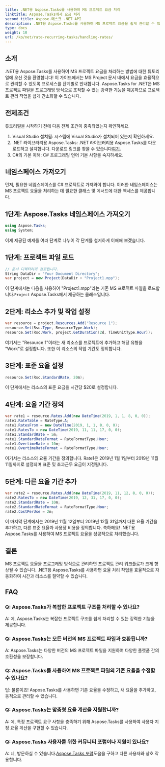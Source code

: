 ```yaml
---
title: .NET용 Aspose.Tasks를 사용하여 MS 프로젝트 요금 처리
linktitle: Aspose.Tasks에서 요금 처리
second_title: Aspose.태스크 .NET API
description: .NET용 Aspose.Tasks를 사용하여 MS 프로젝트 요금을 쉽게 관리할 수 있습니다. 보다 원활한 프로젝트 워크플로를 위해 작업을 효율적으로 자동화합니다.
type: docs
weight: 10
url: /ko/net/rate-recurring-tasks/handling-rates/
---
```

## 소개
.NET용 Aspose.Tasks를 사용하여 MS 프로젝트 요금을 처리하는 방법에 대한 튜토리얼에 오신 것을 환영합니다! 이 가이드에서는 MS Project 문서 내에서 요금을 효율적으로 관리할 수 있도록 프로세스를 단계별로 안내합니다. Aspose.Tasks for .NET은 MS 프로젝트 파일을 프로그래밍 방식으로 조작할 수 있는 강력한 기능을 제공하므로 프로젝트 관리 작업을 쉽게 간소화할 수 있습니다.
## 전제조건
튜토리얼을 시작하기 전에 다음 전제 조건이 충족되었는지 확인하세요.
1. Visual Studio 설치됨: 시스템에 Visual Studio가 설치되어 있는지 확인하세요.
2.  .NET 라이브러리용 Aspose.Tasks: .NET 라이브러리용 Aspose.Tasks를 다운로드하고 설치합니다. 다운로드 링크를 찾을 수 있습니다[여기](https://releases.aspose.com/tasks/net/).
3. C#의 기본 이해: C# 프로그래밍 언어 기본 사항을 숙지하세요.
## 네임스페이스 가져오기
먼저, 필요한 네임스페이스를 C# 프로젝트로 가져와야 합니다. 이러한 네임스페이스는 MS 프로젝트 요율을 처리하는 데 필요한 클래스 및 메서드에 대한 액세스를 제공합니다.
## 1단계: Aspose.Tasks 네임스페이스 가져오기
```csharp
using Aspose.Tasks;
using System;

```
이제 제공된 예제를 여러 단계로 나누어 각 단계를 철저하게 이해해 보겠습니다.
## 1단계: 프로젝트 파일 로드
```csharp
// 문서 디렉터리의 경로입니다.
String DataDir = "Your Document Directory";
var project = new Project(DataDir + "Project1.mpp");
```
 이 단계에서는 다음을 사용하여 "Project1.mpp"라는 기존 MS 프로젝트 파일을 로드합니다.`Project` Aspose.Tasks에서 제공하는 클래스입니다.
## 2단계: 리소스 추가 및 작업 설정
```csharp
var resource = project.Resources.Add("Resource 1");
resource.Set(Rsc.Type, ResourceType.Work);
resource.Set(Rsc.Work, project.GetDuration(2d, TimeUnitType.Hour));
```
여기서는 "Resource 1"이라는 새 리소스를 프로젝트에 추가하고 해당 유형을 "Work"로 설정합니다. 또한 이 리소스의 작업 기간도 정의합니다.
## 3단계: 표준 요율 설정
```csharp
resource.Set(Rsc.StandardRate, 20m);
```
이 단계에서는 리소스의 표준 요금을 시간당 $20로 설정합니다.
## 4단계: 요율 기간 정의
```csharp
var rate1 = resource.Rates.Add(new DateTime(2019, 1, 1, 8, 0, 0));
rate1.RateTable = RateType.A;
rate1.RatesFrom = new DateTime(2019, 1, 1, 8, 0, 0);
rate1.RatesTo = new DateTime(2019, 11, 11, 17, 0, 0);
rate1.StandardRate = 5m;
rate1.StandardRateFormat = RateFormatType.Hour;
rate1.OvertimeRate = 10m;
rate1.OvertimeRateFormat = RateFormatType.Hour;
```
여기서는 리소스의 요율 기간을 정의합니다. Rate1은 2019년 1월 1일부터 2019년 11월 11일까지로 설정되며 표준 및 초과근무 요금이 지정됩니다.
## 5단계: 다른 요율 기간 추가
```csharp
var rate2 = resource.Rates.Add(new DateTime(2019, 11, 12, 8, 0, 0));
rate2.RatesTo = new DateTime(2019, 12, 31, 17, 0, 0);
rate2.StandardRate = 10m;
rate2.StandardRateFormat = RateFormatType.Hour;
rate2.CostPerUse = 2m;
```
이 마지막 단계에서는 2019년 11월 12일부터 2019년 12월 31일까지 다른 요율 기간을 추가하고, 다른 표준 요율과 사용당 비용을 정의합니다.
축하해요! .NET용 Aspose.Tasks를 사용하여 MS 프로젝트 요율을 성공적으로 처리했습니다.
## 결론
MS 프로젝트 요율을 프로그래밍 방식으로 관리하면 프로젝트 관리 워크플로가 크게 향상될 수 있습니다. .NET용 Aspose.Tasks를 사용하면 요율 처리 작업을 효율적으로 자동화하여 시간과 리소스를 절약할 수 있습니다.
## FAQ
### Q: Aspose.Tasks가 복잡한 프로젝트 구조를 처리할 수 있나요?
A: 예, Aspose.Tasks는 복잡한 프로젝트 구조를 쉽게 처리할 수 있는 강력한 기능을 제공합니다.
### Q: Aspose.Tasks는 모든 버전의 MS 프로젝트 파일과 호환됩니까?
A: Aspose.Tasks는 다양한 버전의 MS 프로젝트 파일을 지원하여 다양한 플랫폼 간의 호환성을 보장합니다.
### Q: Aspose.Tasks를 사용하여 MS 프로젝트 파일의 기존 요율을 수정할 수 있나요?
답: 물론이죠! Aspose.Tasks를 사용하면 기존 요율을 수정하고, 새 요율을 추가하고, 동적으로 관리할 수 있습니다.
### Q: Aspose.Tasks는 맞춤형 요율 계산을 지원합니까?
A: 예, 특정 프로젝트 요구 사항을 충족하기 위해 Aspose.Tasks를 사용하여 사용자 지정 요율 계산을 구현할 수 있습니다.
### Q: Aspose.Tasks 사용자를 위한 커뮤니티 포럼이나 지원이 있나요?
 A: 네, 방문하실 수 있습니다.[Aspose.Tasks 포럼](https://forum.aspose.com/c/tasks/15)도움을 구하고 다른 사용자와 상호 작용합니다.
